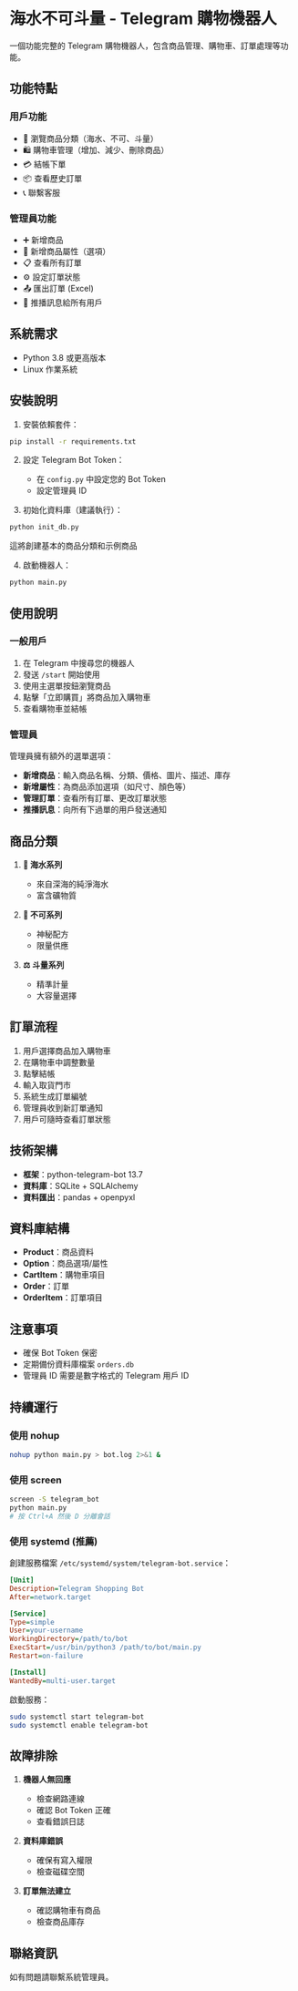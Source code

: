 # 海水不可斗量 - Telegram 購物機器人

一個功能完整的 Telegram 購物機器人，包含商品管理、購物車、訂單處理等功能。

## 功能特點

### 用戶功能
- 🌊 瀏覽商品分類（海水、不可、斗量）
- 🛍️ 購物車管理（增加、減少、刪除商品）
- 💳 結帳下單
- 📦 查看歷史訂單
- 📞 聯繫客服

### 管理員功能
- ➕ 新增商品
- 🧩 新增商品屬性（選項）
- 📋 查看所有訂單
- ⚙️ 設定訂單狀態
- 📤 匯出訂單 (Excel)
- 📢 推播訊息給所有用戶

## 系統需求

- Python 3.8 或更高版本
- Linux 作業系統

## 安裝說明

1. 安裝依賴套件：
```bash
pip install -r requirements.txt
```

2. 設定 Telegram Bot Token：
   - 在 `config.py` 中設定您的 Bot Token
   - 設定管理員 ID

3. 初始化資料庫（建議執行）：
```bash
python init_db.py
```
這將創建基本的商品分類和示例商品

4. 啟動機器人：
```bash
python main.py
```

## 使用說明

### 一般用戶
1. 在 Telegram 中搜尋您的機器人
2. 發送 `/start` 開始使用
3. 使用主選單按鈕瀏覽商品
4. 點擊「立即購買」將商品加入購物車
5. 查看購物車並結帳

### 管理員
管理員擁有額外的選單選項：
- **新增商品**：輸入商品名稱、分類、價格、圖片、描述、庫存
- **新增屬性**：為商品添加選項（如尺寸、顏色等）
- **管理訂單**：查看所有訂單、更改訂單狀態
- **推播訊息**：向所有下過單的用戶發送通知

## 商品分類

1. **🌊 海水系列**
   - 來自深海的純淨海水
   - 富含礦物質

2. **🚫 不可系列**
   - 神秘配方
   - 限量供應

3. **⚖️ 斗量系列**
   - 精準計量
   - 大容量選擇

## 訂單流程

1. 用戶選擇商品加入購物車
2. 在購物車中調整數量
3. 點擊結帳
4. 輸入取貨門市
5. 系統生成訂單編號
6. 管理員收到新訂單通知
7. 用戶可隨時查看訂單狀態

## 技術架構

- **框架**：python-telegram-bot 13.7
- **資料庫**：SQLite + SQLAlchemy
- **資料匯出**：pandas + openpyxl

## 資料庫結構

- **Product**：商品資料
- **Option**：商品選項/屬性
- **CartItem**：購物車項目
- **Order**：訂單
- **OrderItem**：訂單項目

## 注意事項

- 確保 Bot Token 保密
- 定期備份資料庫檔案 `orders.db`
- 管理員 ID 需要是數字格式的 Telegram 用戶 ID

## 持續運行

### 使用 nohup
```bash
nohup python main.py > bot.log 2>&1 &
```

### 使用 screen
```bash
screen -S telegram_bot
python main.py
# 按 Ctrl+A 然後 D 分離會話
```

### 使用 systemd (推薦)
創建服務檔案 `/etc/systemd/system/telegram-bot.service`：
```ini
[Unit]
Description=Telegram Shopping Bot
After=network.target

[Service]
Type=simple
User=your-username
WorkingDirectory=/path/to/bot
ExecStart=/usr/bin/python3 /path/to/bot/main.py
Restart=on-failure

[Install]
WantedBy=multi-user.target
```

啟動服務：
```bash
sudo systemctl start telegram-bot
sudo systemctl enable telegram-bot
```

## 故障排除

1. **機器人無回應**
   - 檢查網路連線
   - 確認 Bot Token 正確
   - 查看錯誤日誌

2. **資料庫錯誤**
   - 確保有寫入權限
   - 檢查磁碟空間

3. **訂單無法建立**
   - 確認購物車有商品
   - 檢查商品庫存

## 聯絡資訊

如有問題請聯繫系統管理員。 